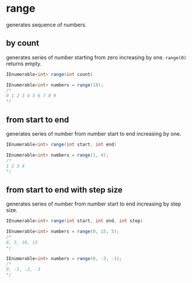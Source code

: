 # range

generates sequence of numbers.

## by count

generates series of number starting from zero increasing by one.
`range(0)` returns empty.

```csharp
IEnumerable<int> range(int count)
```

```csharp
IEnumerable<int> numbers = range(10);
/*
0 1 2 3 4 5 6 7 8 9
*/
```

## from start to end

generates series of number from number start to end increasing by one.

```csharp
IEnumerable<int> range(int start, int end)
```

```csharp
IEnumerable<int> numbers = range(1, 4);
/*
1 2 3 4
*/
```

## from start to end with step size

generates series of number from number start to end increasing by step size.

```csharp
IEnumerable<int> range(int start, int end, int step)
```

```csharp
IEnumerable<int> numbers = range(0, 15, 5);
/*
0, 5, 10, 15
*/

IEnumerable<int> numbers = range(0, -3, -1);
/*
0, -1, -2, -3
*/

```
